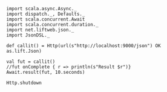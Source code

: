 ```tut:silent:reset
import scala.async.Async._
import dispatch._, Defaults._
import scala.concurrent.Await
import scala.concurrent.duration._
import net.liftweb.json._
import JsonDSL._
```

```tut:book
def callit() = Http(url(s"http://localhost:9000/json") OK as.lift.Json)

val fut = callit()
//fut onComplete { r => println(s"Result $r")}
Await.result(fut, 10.seconds)
```

```tut:silent:invisible
Http.shutdown
```
